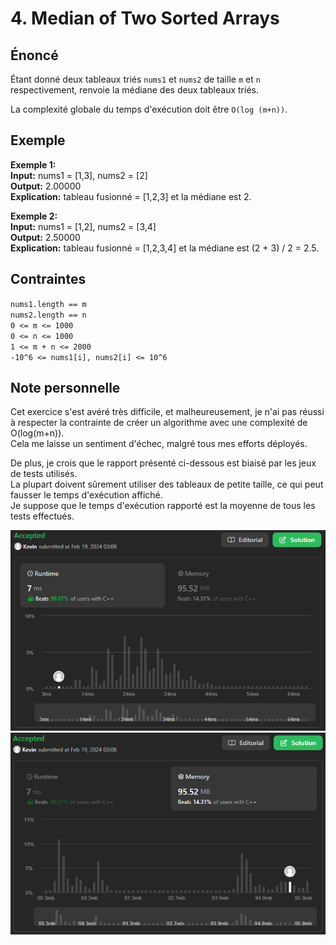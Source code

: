 # 4. Median of Two Sorted Arrays

## Énoncé

Étant donné deux tableaux triés `nums1` et `nums2` de taille `m` et `n` respectivement, renvoie la médiane des deux tableaux triés.

La complexité globale du temps d'exécution doit être `O(log (m+n))`.

## Exemple

**Exemple 1:**  
**Input:** nums1 = [1,3], nums2 = [2]  
**Output:** 2.00000  
**Explication:** tableau fusionné = [1,2,3] et la médiane est 2.

**Exemple 2:**  
**Input:** nums1 = [1,2], nums2 = [3,4]  
**Output:** 2.50000  
**Explication:** tableau fusionné = [1,2,3,4] et la médiane est (2 + 3) / 2 = 2.5.

## Contraintes

`nums1.length == m`  
`nums2.length == n`  
`0 <= m <= 1000`  
`0 <= n <= 1000`  
`1 <= m + n <= 2000`  
`-10^6 <= nums1[i], nums2[i] <= 10^6`

## Note personnelle

Cet exercice s'est avéré très difficile, et malheureusement, je n'ai pas réussi à respecter la contrainte de créer un algorithme avec une complexité de O(log(m+n)).  
Cela me laisse un sentiment d'échec, malgré tous mes efforts déployés.

De plus, je crois que le rapport présenté ci-dessous est biaisé par les jeux de tests utilisés.  
La plupart doivent sûrement utiliser des tableaux de petite taille, ce qui peut fausser le temps d'exécution affiché.  
Je suppose que le temps d'exécution rapporté est la moyenne de tous les tests effectués.

<img src="./imgs/runtime.png"/>
<img src="./imgs/memory.png"/>
